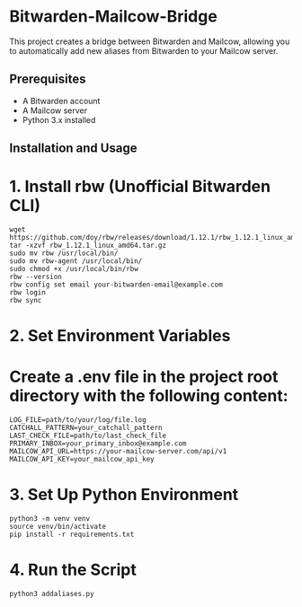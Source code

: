 # Bitwarden-Mailcow-Bridge

This project creates a bridge between Bitwarden and Mailcow, allowing you to automatically add new aliases from Bitwarden to your Mailcow server.

## Prerequisites

- A Bitwarden account
- A Mailcow server
- Python 3.x installed

## Installation and Usage

# 1. Install rbw (Unofficial Bitwarden CLI)
```
wget https://github.com/doy/rbw/releases/download/1.12.1/rbw_1.12.1_linux_amd64.tar.gz
tar -xzvf rbw_1.12.1_linux_amd64.tar.gz
sudo mv rbw /usr/local/bin/
sudo mv rbw-agent /usr/local/bin/
sudo chmod +x /usr/local/bin/rbw
rbw --version
rbw config set email your-bitwarden-email@example.com
rbw login
rbw sync
```

# 2. Set Environment Variables
# Create a .env file in the project root directory with the following content:
```
LOG_FILE=path/to/your/log/file.log
CATCHALL_PATTERN=your_catchall_pattern
LAST_CHECK_FILE=path/to/last_check_file
PRIMARY_INBOX=your_primary_inbox@example.com
MAILCOW_API_URL=https://your-mailcow-server.com/api/v1
MAILCOW_API_KEY=your_mailcow_api_key
```

# 3. Set Up Python Environment
```
python3 -m venv venv
source venv/bin/activate
pip install -r requirements.txt
```

# 4. Run the Script
```
python3 addaliases.py
```
